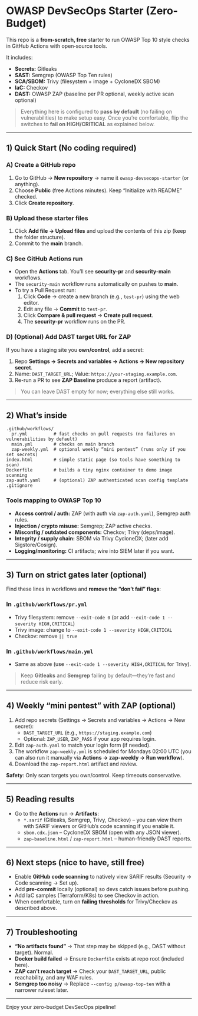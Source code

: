 # OWASP DevSecOps Starter (Zero-Budget)

This repo is a **from-scratch, free** starter to run OWASP Top 10 style checks in GitHub Actions with open‑source tools.

It includes:
- **Secrets:** Gitleaks
- **SAST:** Semgrep (OWASP Top Ten rules)
- **SCA/SBOM:** Trivy (filesystem + image + CycloneDX SBOM)
- **IaC:** Checkov
- **DAST:** OWASP ZAP (baseline per PR optional, weekly active scan optional)

> Everything here is configured to **pass by default** (no failing on vulnerabilities) to make setup easy. Once you’re comfortable, flip the switches to **fail on HIGH/CRITICAL** as explained below.

---

## 1) Quick Start (No coding required)

### A) Create a GitHub repo
1. Go to GitHub → **New repository** → name it `owasp-devsecops-starter` (or anything).
2. Choose **Public** (free Actions minutes). Keep “Initialize with README” checked.
3. Click **Create repository**.

### B) Upload these starter files
1. Click **Add file → Upload files** and upload the contents of this zip (keep the folder structure).
2. Commit to the **main** branch.

### C) See GitHub Actions run
- Open the **Actions** tab. You’ll see **security-pr** and **security-main** workflows.
- The `security-main` workflow runs automatically on pushes to **main**.
- To try a Pull Request run:
  1. Click **Code** → create a new branch (e.g., `test-pr`) using the web editor.
  2. Edit any file → **Commit** to `test-pr`.
  3. Click **Compare & pull request** → **Create pull request**.
  4. The **security-pr** workflow runs on the PR.

### D) (Optional) Add DAST target URL for ZAP
If you have a staging site you **own/control**, add a secret:
1. Repo **Settings → Secrets and variables → Actions → New repository secret**.
2. Name: `DAST_TARGET_URL`; Value: `https://your-staging.example.com`.
3. Re-run a PR to see **ZAP Baseline** produce a report (artifact).

> You can leave DAST empty for now; everything else still works.

---

## 2) What’s inside

```
.github/workflows/
  pr.yml          # fast checks on pull requests (no failures on vulnerabilities by default)
  main.yml        # checks on main branch
  zap-weekly.yml  # optional weekly “mini pentest” (runs only if you set secrets)
index.html        # simple static page (so tools have something to scan)
Dockerfile        # builds a tiny nginx container to demo image scanning
zap-auth.yaml     # (optional) ZAP authenticated scan config template
.gitignore
```

### Tools mapping to OWASP Top 10
- **Access control / auth:** ZAP (with auth via `zap-auth.yaml`), Semgrep auth rules.
- **Injection / crypto misuse:** Semgrep; ZAP active checks.
- **Misconfig / outdated components:** Checkov; Trivy (deps/image).
- **Integrity / supply chain:** SBOM via Trivy CycloneDX; (later add Sigstore/Cosign).
- **Logging/monitoring:** CI artifacts; wire into SIEM later if you want.

---

## 3) Turn on strict gates later (optional)

Find these lines in workflows and **remove the “don’t fail” flags**:

### In `.github/workflows/pr.yml`
- Trivy filesystem: remove `--exit-code 0` (or add `--exit-code 1 --severity HIGH,CRITICAL`)
- Trivy image: change to `--exit-code 1 --severity HIGH,CRITICAL`
- Checkov: remove `|| true`

### In `.github/workflows/main.yml`
- Same as above (use `--exit-code 1 --severity HIGH,CRITICAL` for Trivy).

> Keep **Gitleaks** and **Semgrep** failing by default—they’re fast and reduce risk early.

---

## 4) Weekly “mini pentest” with ZAP (optional)

1. Add repo secrets (Settings → Secrets and variables → Actions → New secret):
   - `DAST_TARGET_URL` (e.g., `https://staging.example.com`)
   - Optional: `ZAP_USER`, `ZAP_PASS` if your app requires login.
2. Edit `zap-auth.yaml` to match your login form (if needed).
3. The workflow `zap-weekly.yml` is scheduled for Mondays 02:00 UTC (you can also run it manually via **Actions → zap-weekly → Run workflow**).
4. Download the `zap-report.html` artifact and review.

**Safety**: Only scan targets you own/control. Keep timeouts conservative.

---

## 5) Reading results

- Go to the **Actions** run → **Artifacts**:
  - `*.sarif` (Gitleaks, Semgrep, Trivy, Checkov) – you can view them with SARIF viewers or GitHub’s code scanning if you enable it.
  - `sbom.cdx.json` – CycloneDX SBOM (open with any JSON viewer).
  - `zap-baseline.html` / `zap-report.html` – human-friendly DAST reports.

---

## 6) Next steps (nice to have, still free)
- Enable **GitHub code scanning** to natively view SARIF results (Security → Code scanning → Set up).
- Add **pre-commit** locally (optional) so devs catch issues before pushing.
- Add IaC samples (Terraform/K8s) to see Checkov in action.
- When comfortable, turn on **failing thresholds** for Trivy/Checkov as described above.

---

## 7) Troubleshooting

- **“No artifacts found”** → That step may be skipped (e.g., DAST without target). Normal.
- **Docker build failed** → Ensure `Dockerfile` exists at repo root (included here).
- **ZAP can’t reach target** → Check your `DAST_TARGET_URL`, public reachability, and any WAF rules.
- **Semgrep too noisy** → Replace `--config p/owasp-top-ten` with a narrower ruleset later.

---

Enjoy your zero-budget DevSecOps pipeline!







